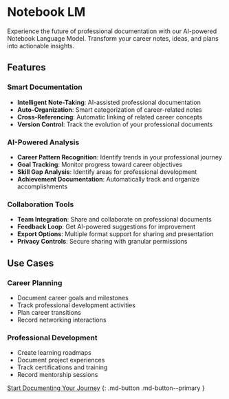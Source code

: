 # Notebook LM

Experience the future of professional documentation with our AI-powered Notebook Language Model. Transform your career notes, ideas, and plans into actionable insights.

## Features

### Smart Documentation

- **Intelligent Note-Taking**: AI-assisted professional documentation
- **Auto-Organization**: Smart categorization of career-related notes
- **Cross-Referencing**: Automatic linking of related career concepts
- **Version Control**: Track the evolution of your professional documents

### AI-Powered Analysis

- **Career Pattern Recognition**: Identify trends in your professional journey
- **Goal Tracking**: Monitor progress toward career objectives
- **Skill Gap Analysis**: Identify areas for professional development
- **Achievement Documentation**: Automatically track and organize accomplishments

### Collaboration Tools

- **Team Integration**: Share and collaborate on professional documents
- **Feedback Loop**: Get AI-powered suggestions for improvement
- **Export Options**: Multiple format support for sharing and presentation
- **Privacy Controls**: Secure sharing with granular permissions

## Use Cases

### Career Planning

- Document career goals and milestones
- Track professional development activities
- Plan career transitions
- Record networking interactions

### Professional Development

- Create learning roadmaps
- Document project experiences
- Track certifications and training
- Record mentorship sessions

[Start Documenting Your Journey](../pricing.md) {: .md-button .md-button--primary }
